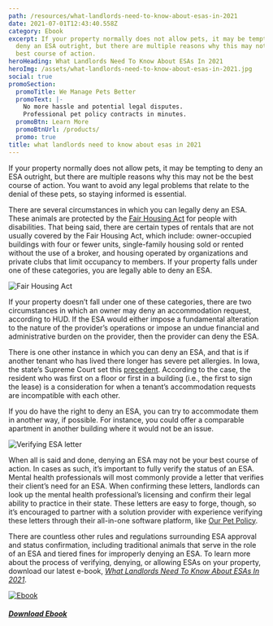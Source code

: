 ```yaml
---
path: /resources/what-landlords-need-to-know-about-esas-in-2021
date: 2021-07-01T12:43:40.558Z
category: Ebook
excerpt: If your property normally does not allow pets, it may be tempting to
  deny an ESA outright, but there are multiple reasons why this may not be the
  best course of action.
heroHeading: What Landlords Need To Know About ESAs In 2021
heroImg: /assets/what-landlords-need-to-know-about-esas-in-2021.jpg
social: true
promoSection:
  promoTitle: We Manage Pets Better​
  promoText: |-
    No more hassle and potential legal disputes.
    Professional pet policy contracts in minutes.
  promoBtn: Learn More
  promoBtnUrl: /products/
  promo: true
title: what landlords need to know about esas in 2021
---
```

If your property normally does not allow pets, it may be tempting to deny an ESA outright, but there are multiple reasons why this may not be the best course of action. You want to avoid any legal problems that relate to the denial of these pets, so staying informed is essential.

There are several circumstances in which you can legally deny an ESA. These animals are protected by the [Fair Housing Act](https://www.hud.gov/sites/documents/FHEO_BOOKLET_ENG.PDF) for people with disabilities. That being said, there are certain types of rentals that are not usually covered by the Fair Housing Act, which include: owner-occupied buildings with four or fewer units, single-family housing sold or rented without the use of a broker, and housing operated by organizations and private clubs that limit occupancy to members. If your property falls under one of these categories, you are legally able to deny an ESA.

![Fair Housing Act](/assets/fair-housing-act1.jpeg "Fair Housing Act")

If your property doesn’t fall under one of these categories, there are two circumstances in which an owner may deny an accommodation request, according to HUD. If the ESA would either impose a fundamental alteration to the nature of the provider’s operations or impose an undue financial and administrative burden on the provider, then the provider can deny the ESA.

There is one other instance in which you can deny an ESA, and that is if another tenant who has lived there longer has severe pet allergies. In Iowa, the state’s Supreme Court set this [precedent](https://cdn.radioiowa.com/wp-content/uploads/2020/06/Supreme-Court-Allergies-Ruling-PDF.pdf). According to the case, the resident who was first on a floor or first in a building (i.e., the first to sign the lease) is a consideration for when a tenant’s accommodation requests are incompatible with each other.

If you do have the right to deny an ESA, you can try to accommodate them in another way, if possible. For instance, you could offer a comparable apartment in another building where it would not be an issue.

![Verifying ESA letter](/assets/verifying-esa-letters-768x432.jpeg "Verifying ESA letter")

When all is said and done, denying an ESA may not be your best course of action. In cases as such, it’s important to fully verify the status of an ESA. Mental health professionals will most commonly provide a letter that verifies their client’s need for an ESA. When confirming these letters, landlords can look up the mental health professional’s licensing and confirm their legal ability to practice in their state. These letters are easy to forge, though, so it’s encouraged to partner with a solution provider with experience verifying these letters through their all-in-one software platform, like [Our Pet Policy](https://www.ourpetpolicy.com/landlords/).

There are countless other rules and regulations surrounding ESA approval and status confirmation, including traditional animals that serve in the role of an ESA and tiered fines for improperly denying an ESA. To learn more about the process of verifying, denying, or allowing ESAs on your property, download our latest e-book, *[What Landlords Need To Know About ESAs In 2021](https://www.ourpetpolicy.com/assets/Landlords_ESAs_2021.pdf)*.

[![Ebook](/assets/landlords_esas_2021.png "Ebook")](https://www.ourpetpolicy.com/assets/Landlords_ESAs_2021.pdf)

###### **[Download Ebook](https://www.ourpetpolicy.com/assets/landlords_esas_2021.pdf)**